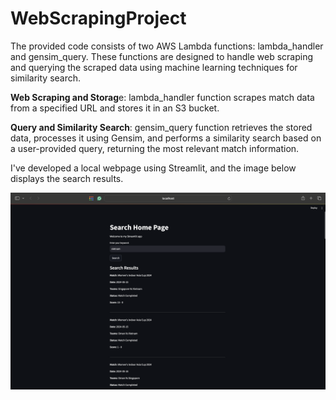 # WebScrapingProject


The provided code consists of two AWS Lambda functions: lambda_handler and gensim_query. These functions are designed to handle web scraping and querying the scraped data using machine learning techniques for similarity search.

**Web Scraping and Storag**e: lambda_handler function scrapes match data from a specified URL and stores it in an S3 bucket.

**Query and Similarity Search**: gensim_query function retrieves the stored data, processes it using Gensim, and performs a similarity search based on a user-provided query, returning the most relevant match information.


I've developed a local webpage using Streamlit, and the image below displays the search results. 


![alt text](image.png)
